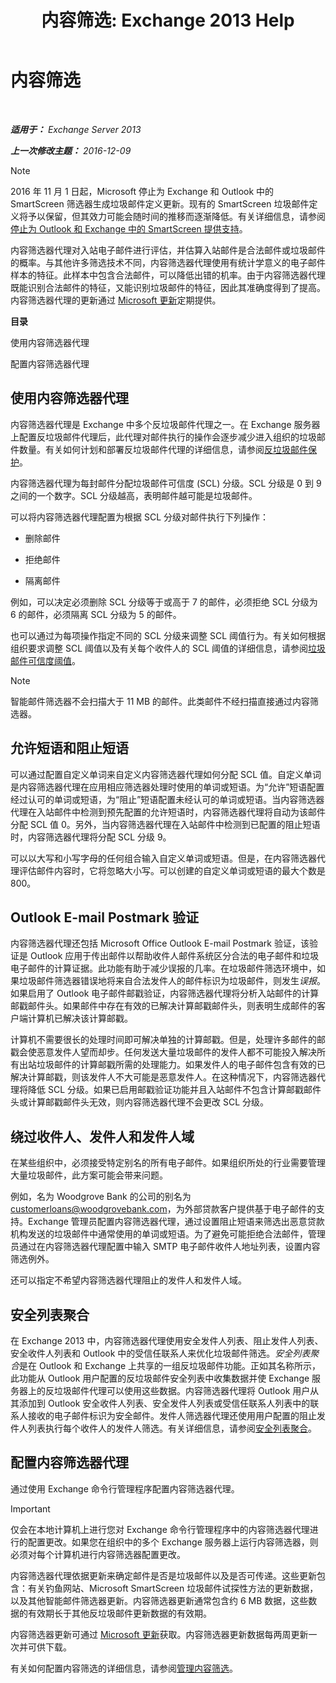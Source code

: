 ﻿---
title: '内容筛选: Exchange 2013 Help'
TOCTitle: 内容筛选
ms:assetid: d660ffbf-de05-46c2-940b-5200eca94e0a
ms:mtpsurl: https://technet.microsoft.com/zh-cn/library/Bb124739(v=EXCHG.150)
ms:contentKeyID: 50491633
ms.date: 01/11/2018
mtps_version: v=EXCHG.150
ms.translationtype: HT
---

# 内容筛选

 

_**适用于：** Exchange Server 2013_

_**上一次修改主题：** 2016-12-09_

> [!NOTE]
> 2016 年 11 月 1 日起，Microsoft 停止为 Exchange 和 Outlook 中的 SmartScreen 筛选器生成垃圾邮件定义更新。现有的 SmartScreen 垃圾邮件定义将予以保留，但其效力可能会随时间的推移而逐渐降低。有关详细信息，请参阅 <a href="https://go.microsoft.com/fwlink/p/?linkid=835894">停止为 Outlook 和 Exchange 中的 SmartScreen 提供支持</a>。


内容筛选器代理对入站电子邮件进行评估，并估算入站邮件是合法邮件或垃圾邮件的概率。与其他许多筛选技术不同，内容筛选器代理使用有统计学意义的电子邮件样本的特征。此样本中包含合法邮件，可以降低出错的机率。由于内容筛选器代理既能识别合法邮件的特征，又能识别垃圾邮件的特征，因此其准确度得到了提高。内容筛选器代理的更新通过 [Microsoft 更新](https://go.microsoft.com/fwlink/p/?linkid=54836)定期提供。

**目录**

使用内容筛选器代理

配置内容筛选器代理

## 使用内容筛选器代理

内容筛选器代理是 Exchange 中多个反垃圾邮件代理之一。在 Exchange 服务器上配置反垃圾邮件代理后，此代理对邮件执行的操作会逐步减少进入组织的垃圾邮件数量。有关如何计划和部署反垃圾邮件代理的详细信息，请参阅[反垃圾邮件保护](anti-spam-protection-exchange-2013-help.md)。

内容筛选器代理为每封邮件分配垃圾邮件可信度 (SCL) 分级。SCL 分级是 0 到 9 之间的一个数字。SCL 分级越高，表明邮件越可能是垃圾邮件。

可以将内容筛选器代理配置为根据 SCL 分级对邮件执行下列操作：

  - 删除邮件

  - 拒绝邮件

  - 隔离邮件

例如，可以决定必须删除 SCL 分级等于或高于 7 的邮件，必须拒绝 SCL 分级为 6 的邮件，必须隔离 SCL 分级为 5 的邮件。

也可以通过为每项操作指定不同的 SCL 分级来调整 SCL 阈值行为。有关如何根据组织要求调整 SCL 阈值以及有关每个收件人的 SCL 阈值的详细信息，请参阅[垃圾邮件可信度阈值](spam-confidence-level-threshold-exchange-2013-help.md)。

> [!NOTE]
> 智能邮件筛选器不会扫描大于 11 MB 的邮件。此类邮件不经扫描直接通过内容筛选器。


## 允许短语和阻止短语

可以通过配置自定义单词来自定义内容筛选器代理如何分配 SCL 值。自定义单词是内容筛选器代理在应用相应筛选器处理时使用的单词或短语。为“允许”短语配置经过认可的单词或短语，为“阻止”短语配置未经认可的单词或短语。当内容筛选器代理在入站邮件中检测到预先配置的允许短语时，内容筛选器代理将自动为该邮件分配 SCL 值 0。另外，当内容筛选器代理在入站邮件中检测到已配置的阻止短语时，内容筛选器代理将分配 SCL 分级 9。

可以以大写和小写字母的任何组合输入自定义单词或短语。但是，在内容筛选器代理评估邮件内容时，它将忽略大小写。可以创建的自定义单词或短语的最大个数是 800。

## Outlook E-mail Postmark 验证

内容筛选器代理还包括 Microsoft Office Outlook E-mail Postmark 验证，该验证是 Outlook 应用于传出邮件以帮助收件人邮件系统区分合法的电子邮件和垃圾电子邮件的计算证据。此功能有助于减少误报的几率。在垃圾邮件筛选环境中，如果垃圾邮件筛选器错误地将来自合法发件人的邮件标识为垃圾邮件，则发生*误报*。如果启用了 Outlook 电子邮件邮戳验证，内容筛选器代理将分析入站邮件的计算邮戳邮件头。如果邮件中存在有效的已解决计算邮戳邮件头，则表明生成邮件的客户端计算机已解决该计算邮戳。

计算机不需要很长的处理时间即可解决单独的计算邮戳。但是，处理许多邮件的邮戳会使恶意发件人望而却步。任何发送大量垃圾邮件的发件人都不可能投入解决所有出站垃圾邮件的计算邮戳所需的处理能力。如果发件人的电子邮件包含有效的已解决计算邮戳，则该发件人不大可能是恶意发件人。在这种情况下，内容筛选器代理将降低 SCL 分级。如果已启用邮戳验证功能并且入站邮件不包含计算邮戳邮件头或计算邮戳邮件头无效，则内容筛选器代理不会更改 SCL 分级。

## 绕过收件人、发件人和发件人域

在某些组织中，必须接受特定别名的所有电子邮件。如果组织所处的行业需要管理大量垃圾邮件，此方案可能会带来问题。

例如，名为 Woodgrove Bank 的公司的别名为 customerloans@woodgrovebank.com，为外部贷款客户提供基于电子邮件的支持。Exchange 管理员配置内容筛选器代理，通过设置阻止短语来筛选出恶意贷款机构发送的垃圾邮件中通常使用的单词或短语。为了避免可能拒绝合法邮件，管理员通过在内容筛选器代理配置中输入 SMTP 电子邮件收件人地址列表，设置内容筛选例外。

还可以指定不希望内容筛选器代理阻止的发件人和发件人域。

## 安全列表聚合

在 Exchange 2013 中，内容筛选器代理使用安全发件人列表、阻止发件人列表、安全收件人列表和 Outlook 中的受信任联系人来优化垃圾邮件筛选。*安全列表聚合*是在 Outlook 和 Exchange 上共享的一组反垃圾邮件功能。正如其名称所示，此功能从 Outlook 用户配置的反垃圾邮件安全列表中收集数据并使 Exchange 服务器上的反垃圾邮件代理可以使用这些数据。内容筛选器代理将 Outlook 用户从其添加到 Outlook 安全收件人列表、安全发件人列表或受信任联系人列表中的联系人接收的电子邮件标识为安全邮件。发件人筛选器代理还使用用户配置的阻止发件人列表执行每个收件人的发件人筛选。有关详细信息，请参阅[安全列表聚合](safelist-aggregation-exchange-2013-help.md)。

## 配置内容筛选器代理

通过使用 Exchange 命令行管理程序配置内容筛选器代理。

> [!important]
> 仅会在本地计算机上进行您对 Exchange 命令行管理程序中的内容筛选器代理进行的配置更改。如果您在组织中的多个 Exchange 服务器上运行内容筛选器，则必须对每个计算机进行内容筛选器配置更改。


内容筛选器代理依据更新来确定邮件是否是垃圾邮件以及是否可传递。这些更新包含：有关钓鱼网站、Microsoft SmartScreen 垃圾邮件试探性方法的更新数据，以及其他智能邮件筛选器更新。内容筛选器更新通常包含约 6 MB 数据，这些数据的有效期长于其他反垃圾邮件更新数据的有效期。

内容筛选器更新可通过 [Microsoft 更新](https://go.microsoft.com/fwlink/p/?linkid=54836)获取。内容筛选器更新数据每两周更新一次并可供下载。

有关如何配置内容筛选的详细信息，请参阅[管理内容筛选](manage-content-filtering-exchange-2013-help.md)。

